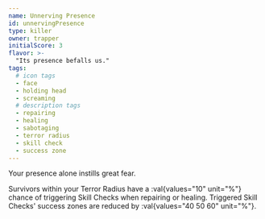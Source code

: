 ```yaml
---
name: Unnerving Presence
id: unnervingPresence
type: killer
owner: trapper
initialScore: 3
flavor: >-
  "Its presence befalls us."
tags:
  # icon tags
  - face
  - holding head
  - screaming
  # description tags
  - repairing
  - healing
  - sabotaging
  - terror radius
  - skill check
  - success zone
---
```


Your presence alone instills great fear.

Survivors within your Terror Radius have a :val{values="10" unit="%"} chance of triggering Skill Checks when repairing or healing. Triggered Skill Checks' success zones are reduced by :val{values="40 50 60" unit="%"}.
